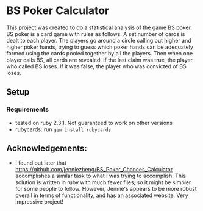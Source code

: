 # BS Poker Calculator

This project was created to do a statistical analysis of the game BS poker. BS poker is a card game with rules as follows. A set number of cards is dealt to each player. The players go around a circle calling out higher and higher poker hands, trying to guess which poker hands can be adequately formed using the cards pooled together by all the players. Then when one player calls BS, all cards are revealed. If the last claim was true, the player who called BS loses. If it was false, the player who was convicted of BS loses.

## Setup

### Requirements

* tested on ruby 2.3.1. Not guaranteed to work on other versions
* rubycards: run `gem install rubycards`

## 

## Acknowledgements:
* I found out later that <https://github.com/jenniezheng/BS_Poker_Chances_Calculator> accomplishes a similar task to what I was trying to accomplish. This solution is written in ruby with much fewer files, so it might be simpler for some people to follow. However, Jennie's appears to be more robust overall in terms of functionality, and has an associated website. Very impressive project!